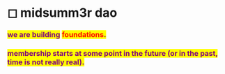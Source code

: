 # ◻ midsumm3r dao

### <mark style="color:purple;">**we are building**</mark> <mark style="color:red;">foundations</mark><mark style="color:purple;">**.**</mark>

### <mark style="color:purple;">**membership starts at some point in the future (or in the past, time is not really real).**</mark>
